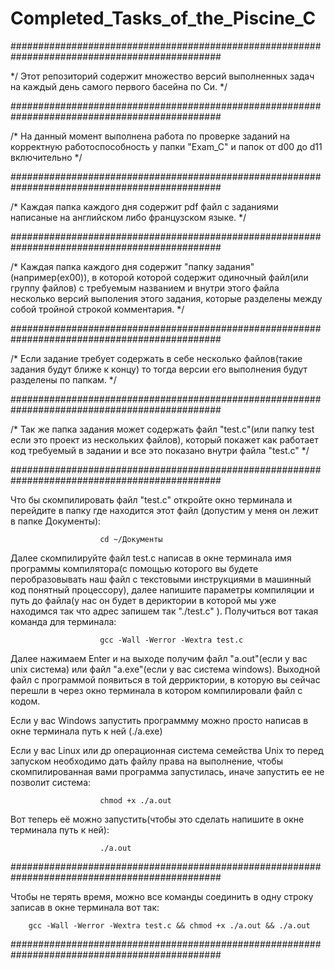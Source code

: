 # Completed_Tasks_of_the_Piscine_C
##############################################################################################

*/ Этот репозиторий содержит множество версий выполненных задач на каждый день самого первого басейна по Си. */


##############################################################################################

/* На данный момент выполнена работа по проверке заданий на корректную работоспособность у папки "Exam_C" и папок от d00 до d11 включительно */



##############################################################################################

/* Каждая папка каждого дня содержит pdf файл с заданиями написаные на английском либо французском языке. */



##############################################################################################

/* Каждая папка каждого дня содержит "папку задания"(например(ex00)), в которой которой содержит одиночный файл(или группу файлов) с требуемым названием и внутри этого файла несколько версий выполения этого задания, которые разделены между собой тройной строкой комментария. */


##############################################################################################

/* Если задание требует содержать в себе несколько файлов(такие задания будут ближе к концу) то тогда версии его выполнения будут разделены по папкам. */



##############################################################################################

/* Так же папка задания может содержать файл "test.c"(или папку test если это проект из нескольких файлов), который покажет как работает код требуемый в задании и все это показано внутри файла "test.c" */




##############################################################################################

Что бы скомпилировать файл "test.c" откройте окно терминала и перейдите в папку где находится этот файл (допустим у меня он лежит в папке Документы):	

						cd ~/Документы


Далее скомпилируйте файл test.c написав в окне терминала имя программы компилятора(с помощью которого вы будете перобразовывать наш файл с текстовыми инструкциями в машинный код понятный процессору), далее напишите параметры компиляции и путь до файла(у нас он будет в дериктории в которой мы уже находимся так что адрес запишем так "./test.c" ). Получиться вот такая команда для терминала: 	

						gcc -Wall -Werror -Wextra test.c 


Далее нажимаем Enter и на выходе получим файл "a.out"(если у вас unix система) или файл "a.exe"(если у вас система windows). 
Выходной файл с программой появиться в той дерриктории, в которую вы сейчас перешли в через окно терминала в котором компилировали файл с кодом.


Если у вас Windows запустить программму можно просто написав в окне терминала путь к ней (./a.exe)


Если у вас Linux или др операционная система семейства Unix то перед запуском необходимо дать файлу права на выполнение, чтобы скомпилированная вами программа запустилась, иначе запустить ее не позволит система:		

						chmod +x ./a.out


Вот теперь её можно запустить(чтобы это сделать напишите в окне терминала путь к ней):	

						./a.out






##############################################################################################


Чтобы не терять время, можно все команды соединить в одну строку записав в окне терминала вот так:		

        gcc -Wall -Werror -Wextra test.c && chmod +x ./a.out && ./a.out


##############################################################################################

